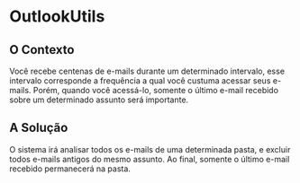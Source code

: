 # OutlookUtils

## O Contexto

Você recebe centenas de e-mails durante um determinado intervalo, esse intervalo corresponde a frequência a qual você custuma acessar seus e-mails. Porém, quando você acessá-lo, somente o último e-mail recebido sobre um determinado assunto será importante.

## A Solução

O sistema irá analisar todos os e-mails de uma determinada pasta, e excluir todos e-mails antigos do mesmo assunto. Ao final, somente o último e-mail recebido permanecerá na pasta.
